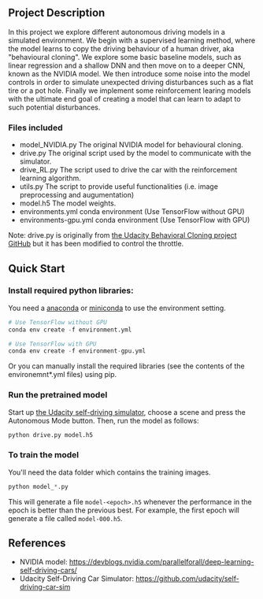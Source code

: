 

## Project Description

In this project we explore different autonomous driving models in a simulated environment. We begin with a supervised learning method, where the model learns to copy the driving behaviour of a human driver, aka "behavioural cloning". We explore some basic baseline models, such as linear regression and a shallow DNN and then move on to a deeper CNN, known as the NVIDIA model. We then introduce some noise into the model controls in order to simulate unexpected driving disturbances such as a flat tire or a pot hole. Finally we implement some reinforcement learing models with the ultimate end goal of creating a model that can learn to adapt to such potential disturbances.  

### Files included

- model_NVIDIA.py The original NVIDIA model for behavioural cloning. 
- drive.py The original script used by the model to communicate with the simulator. 
- drive_RL.py The script used to drive the car with the reinforcement learning algorithm. 
- utils.py The script to provide useful functionalities (i.e. image preprocessing and augumentation)
- model.h5 The model weights.
- environments.yml conda environment (Use TensorFlow without GPU)
- environments-gpu.yml conda environment (Use TensorFlow with GPU)

Note: drive.py is originally from [the Udacity Behavioral Cloning project GitHub](https://github.com/udacity/CarND-Behavioral-Cloning-P3) but it has been modified to control the throttle.

## Quick Start

### Install required python libraries:

You need a [anaconda](https://www.continuum.io/downloads) or [miniconda](https://conda.io/miniconda.html) to use the environment setting.

```python
# Use TensorFlow without GPU
conda env create -f environment.yml 

# Use TensorFlow with GPU
conda env create -f environment-gpu.yml
```

Or you can manually install the required libraries (see the contents of the environemnt*.yml files) using pip.

### Run the pretrained model

Start up [the Udacity self-driving simulator](https://github.com/udacity/self-driving-car-sim), choose a scene and press the Autonomous Mode button.  Then, run the model as follows:

```python
python drive.py model.h5
```

### To train the model

You'll need the data folder which contains the training images.

```python
python model_*.py
```

This will generate a file `model-<epoch>.h5` whenever the performance in the epoch is better than the previous best.  For example, the first epoch will generate a file called `model-000.h5`.


## References
- NVIDIA model: https://devblogs.nvidia.com/parallelforall/deep-learning-self-driving-cars/
- Udacity Self-Driving Car Simulator: https://github.com/udacity/self-driving-car-sim

